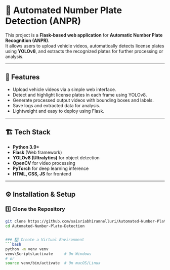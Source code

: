 # 🚗 Automated Number Plate Detection (ANPR)

This project is a **Flask-based web application** for **Automatic Number Plate Recognition (ANPR)**.  
It allows users to upload vehicle videos, automatically detects license plates using **YOLOv8**, and extracts the recognized plates for further processing or analysis.

---

## 🧠 Features
- Upload vehicle videos via a simple web interface.
- Detect and highlight license plates in each frame using YOLOv8.
- Generate processed output videos with bounding boxes and labels.
- Save logs and extracted data for analysis.
- Lightweight and easy to deploy using Flask.

---

## 🏗️ Tech Stack
- **Python 3.9+**
- **Flask** (Web framework)
- **YOLOv8 (Ultralytics)** for object detection
- **OpenCV** for video processing
- **PyTorch** for deep learning inference
- **HTML, CSS, JS** for frontend

---

## ⚙️ Installation & Setup

### 1️⃣ Clone the Repository
```bash
git clone https://github.com/saisriabhiramnelluri/Automated-Number-Plate-Detection.git
cd Automated-Number-Plate-Detection


### 2️⃣ Create a Virtual Environment
```bash
python -m venv venv
venv\Scripts\activate     # On Windows
# or
source venv/bin/activate  # On macOS/Linux
